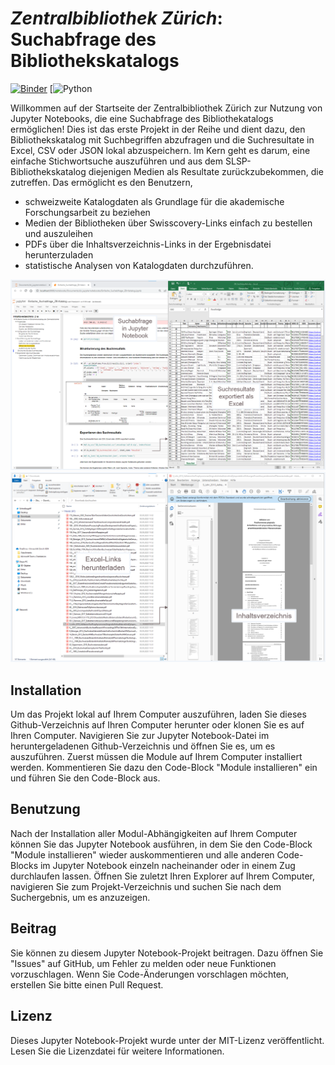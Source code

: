 # *Zentralbibliothek Zürich*: Suchabfrage des Bibliothekskatalogs 

[![Binder](https://mybinder.org/badge_logo.svg)](https://mybinder.org/v2/gh/zb-saml/suche-zb-katalog/main?labpath=Einfache_Suchabfrage_ZB-Katalog.ipynb)
[![Python](https://img.shields.io/badge/Python-3776AB?style=for-the-badge&logo=python&logoColor=white)

Willkommen auf der Startseite der Zentralbibliothek Zürich zur Nutzung von Jupyter Notebooks, die eine Suchabfrage des Bibliothekatalogs ermöglichen! Dies ist das erste Projekt in der Reihe und dient dazu, den Bibliothekskatalog mit Suchbegriffen abzufragen und die Suchresultate in Excel, CSV oder JSON lokal abzuspeichern. Im Kern geht es darum, eine einfache Stichwortsuche auszuführen und aus dem SLSP-Bibliothekskatalog diejenigen Medien als Resultate zurückzubekommen, die zutreffen. Das ermöglicht es den Benutzern, 
* schweizweite Katalogdaten als Grundlage für die akademische Forschungsarbeit zu beziehen
* Medien der Bibliotheken über Swisscovery-Links einfach zu bestellen und auszuleihen
* PDFs über die Inhaltsverzeichnis-Links in der Ergebnisdatei herunterzuladen
* statistische Analysen von Katalogdaten durchzuführen.

![screenshot_suchresultat](screenshot_suchresultat.png)
![screenshot_download](screenshot_download.png)

## Installation 
Um das Projekt lokal auf Ihrem Computer auszuführen, laden Sie dieses Github-Verzeichnis auf Ihren Computer herunter oder klonen Sie es auf Ihren Computer. 
Navigieren Sie zur Jupyter Notebook-Datei im heruntergeladenen Github-Verzeichnis und öffnen Sie es, um es auszuführen. 
Zuerst müssen die Module auf Ihrem Computer installiert werden. Kommentieren Sie dazu den Code-Block "Module installieren" ein und führen Sie den Code-Block aus. 

## Benutzung
Nach der Installation aller Modul-Abhängigkeiten auf Ihrem Computer können Sie das Jupyter Notebook ausführen, in dem Sie den Code-Block "Module installieren" wieder auskommentieren und alle anderen Code-Blocks im Jupyter Notebook einzeln nacheinander oder in einem Zug durchlaufen lassen. Öffnen Sie zuletzt Ihren Explorer auf Ihrem Computer, navigieren Sie zum Projekt-Verzeichnis und suchen Sie nach dem Suchergebnis, um es anzuzeigen. 

## Beitrag
Sie können zu diesem Jupyter Notebook-Projekt beitragen. Dazu öffnen Sie "Issues" auf GitHub, um Fehler zu melden oder neue Funktionen vorzuschlagen. Wenn Sie Code-Änderungen vorschlagen möchten, erstellen Sie bitte einen Pull Request. 

## Lizenz 
Dieses Jupyter Notebook-Projekt wurde unter der MIT-Lizenz veröffentlicht. Lesen Sie die Lizenzdatei für weitere Informationen. 
